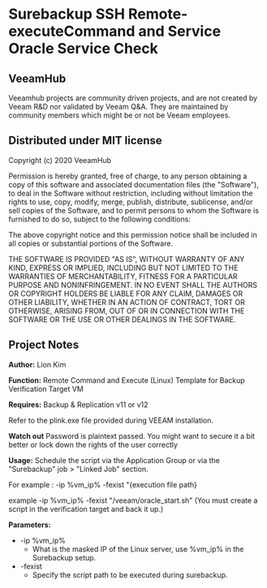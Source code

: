 # Surebackup SSH Remote-executeCommand and Service Oracle Service Check
## VeeamHub
Veeamhub projects are community driven projects, and are not created by Veeam R&D nor validated by Veeam Q&A. They are maintained by community members which might be or not be Veeam employees. 

## Distributed under MIT license
Copyright (c) 2020 VeeamHub

Permission is hereby granted, free of charge, to any person obtaining a copy of this software and associated documentation files (the "Software"), to deal in the Software without restriction, including without limitation the rights to use, copy, modify, merge, publish, distribute, sublicense, and/or sell copies of the Software, and to permit persons to whom the Software is furnished to do so, subject to the following conditions:

The above copyright notice and this permission notice shall be included in all copies or substantial portions of the Software.

THE SOFTWARE IS PROVIDED "AS IS", WITHOUT WARRANTY OF ANY KIND, EXPRESS OR IMPLIED, INCLUDING BUT NOT LIMITED TO THE WARRANTIES OF MERCHANTABILITY, FITNESS FOR A PARTICULAR PURPOSE AND NONINFRINGEMENT. IN NO EVENT SHALL THE AUTHORS OR COPYRIGHT HOLDERS BE LIABLE FOR ANY CLAIM, DAMAGES OR OTHER LIABILITY, WHETHER IN AN ACTION OF CONTRACT, TORT OR OTHERWISE, ARISING FROM, OUT OF OR IN CONNECTION WITH THE SOFTWARE OR THE USE OR OTHER DEALINGS IN THE SOFTWARE.

## Project Notes
**Author:** Lion Kim

**Function:** Remote Command and Execute (Linux) Template for Backup Verification Target VM

**Requires:** 
Backup & Replication v11 or v12

Refer to the plink.exe file provided during VEEAM installation.

**Watch out**
Password is plaintext passed. You might want to secure it a bit better or lock down the rights of the user correctly

**Usage:** Schedule the script via the Application Group or via the "Surebackup" job > "Linked Job" section.

For example : 
-ip %vm_ip% -fexist "{execution file path}

example
-ip %vm_ip% -fexist "/veeam/oracle_start.sh"
(You must create a script in the verification target and back it up.)


**Parameters:**

* -ip %vm_ip%
	* What is the masked IP of the Linux server, use %vm_ip% in the Surebackup setup.
* -fexist
	* Specify the script path to be executed during surebackup.
